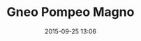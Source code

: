 ---
title: Gneo Pompeo Magno
layout: post
date: 2015-09-25 13:06
numero: 29
image: 29_pompeo.png
thumb: 29_pompeo.svg
wiki: https://it.wikipedia.org/wiki/Gneo_Pompeo_Magno
source: https://commons.wikimedia.org/wiki/File:Pompejus_modified.png
source-name: Wikimedia Commons
autore: luca corsato
social-autore: https://twitter.com/lucacorsato
social-idea: https://twitter.com/lucacorsato
idea: luca corsato
tags:
- uomo
- persona storica
- id. corsato
---